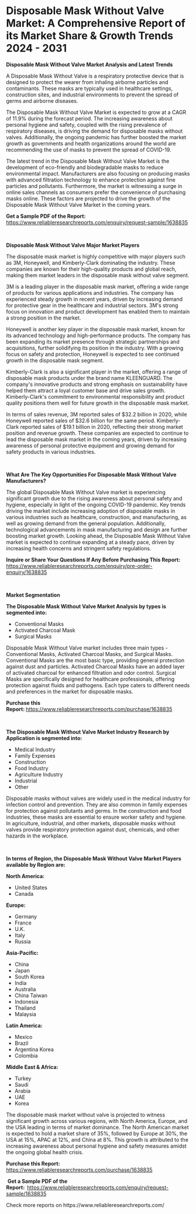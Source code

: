 <p><h1>Disposable Mask Without Valve Market: A Comprehensive Report of its Market Share & Growth Trends 2024 - 2031</h1></p><p><strong>Disposable Mask Without Valve Market Analysis and Latest Trends</strong></p>
<p><p>A Disposable Mask Without Valve is a respiratory protective device that is designed to protect the wearer from inhaling airborne particles and contaminants. These masks are typically used in healthcare settings, construction sites, and industrial environments to prevent the spread of germs and airborne diseases.</p><p>The Disposable Mask Without Valve Market is expected to grow at a CAGR of 11.9% during the forecast period. The increasing awareness about personal hygiene and safety, coupled with the rising prevalence of respiratory diseases, is driving the demand for disposable masks without valves. Additionally, the ongoing pandemic has further boosted the market growth as governments and health organizations around the world are recommending the use of masks to prevent the spread of COVID-19.</p><p>The latest trend in the Disposable Mask Without Valve Market is the development of eco-friendly and biodegradable masks to reduce environmental impact. Manufacturers are also focusing on producing masks with advanced filtration technology to enhance protection against fine particles and pollutants. Furthermore, the market is witnessing a surge in online sales channels as consumers prefer the convenience of purchasing masks online. These factors are projected to drive the growth of the Disposable Mask Without Valve Market in the coming years.</p></p>
<p><strong>Get a Sample PDF of the Report:&nbsp;</strong> <a href="https://www.reliableresearchreports.com/enquiry/request-sample/1638835">https://www.reliableresearchreports.com/enquiry/request-sample/1638835</a></p>
<p>&nbsp;</p>
<p><strong>Disposable Mask Without Valve Major Market Players</strong></p>
<p><p>The disposable mask market is highly competitive with major players such as 3M, Honeywell, and Kimberly-Clark dominating the industry. These companies are known for their high-quality products and global reach, making them market leaders in the disposable mask without valve segment.</p><p>3M is a leading player in the disposable mask market, offering a wide range of products for various applications and industries. The company has experienced steady growth in recent years, driven by increasing demand for protective gear in the healthcare and industrial sectors. 3M's strong focus on innovation and product development has enabled them to maintain a strong position in the market.</p><p>Honeywell is another key player in the disposable mask market, known for its advanced technology and high-performance products. The company has been expanding its market presence through strategic partnerships and acquisitions, further solidifying its position in the industry. With a growing focus on safety and protection, Honeywell is expected to see continued growth in the disposable mask segment.</p><p>Kimberly-Clark is also a significant player in the market, offering a range of disposable mask products under the brand name KLEENGUARD. The company's innovative products and strong emphasis on sustainability have helped them attract a loyal customer base and drive sales growth. Kimberly-Clark's commitment to environmental responsibility and product quality positions them well for future growth in the disposable mask market.</p><p>In terms of sales revenue, 3M reported sales of $32.2 billion in 2020, while Honeywell reported sales of $32.6 billion for the same period. Kimberly-Clark reported sales of $19.1 billion in 2020, reflecting their strong market position and revenue growth. These companies are expected to continue to lead the disposable mask market in the coming years, driven by increasing awareness of personal protective equipment and growing demand for safety products in various industries.</p></p>
<p>&nbsp;</p>
<p><strong>What Are The Key Opportunities For Disposable Mask Without Valve Manufacturers?</strong></p>
<p><p>The global Disposable Mask Without Valve market is experiencing significant growth due to the rising awareness about personal safety and hygiene, especially in light of the ongoing COVID-19 pandemic. Key trends driving the market include increasing adoption of disposable masks in various industries such as healthcare, construction, and manufacturing, as well as growing demand from the general population. Additionally, technological advancements in mask manufacturing and design are further boosting market growth. Looking ahead, the Disposable Mask Without Valve market is expected to continue expanding at a steady pace, driven by increasing health concerns and stringent safety regulations.</p></p>
<p><strong>Inquire or Share Your Questions If Any Before Purchasing This Report:</strong> <a href="https://www.reliableresearchreports.com/enquiry/pre-order-enquiry/1638835">https://www.reliableresearchreports.com/enquiry/pre-order-enquiry/1638835</a></p>
<p>&nbsp;</p>
<p><strong>Market Segmentation</strong></p>
<p><strong>The Disposable Mask Without Valve Market Analysis by types is segmented into:</strong></p>
<p><ul><li>Conventional Masks</li><li>Activated Charcoal Mask</li><li>Surgical Masks</li></ul></p>
<p><p>Disposable Mask Without Valve market includes three main types - Conventional Masks, Activated Charcoal Masks, and Surgical Masks. Conventional Masks are the most basic type, providing general protection against dust and particles. Activated Charcoal Masks have an added layer of activated charcoal for enhanced filtration and odor control. Surgical Masks are specifically designed for healthcare professionals, offering protection against fluids and pathogens. Each type caters to different needs and preferences in the market for disposable masks.</p></p>
<p><strong>Purchase this Report:&nbsp;</strong><a href="https://www.reliableresearchreports.com/purchase/1638835">https://www.reliableresearchreports.com/purchase/1638835</a></p>
<p>&nbsp;</p>
<p><strong>The Disposable Mask Without Valve Market Industry Research by Application is segmented into:</strong></p>
<p><ul><li>Medical Industry</li><li>Family Expenses</li><li>Construction</li><li>Food Industry</li><li>Agriculture Industry</li><li>Industrial</li><li>Other</li></ul></p>
<p><p>Disposable masks without valves are widely used in the medical industry for infection control and prevention. They are also common in family expenses for protection against pollutants and germs. In the construction and food industries, these masks are essential to ensure worker safety and hygiene. In agriculture, industrial, and other markets, disposable masks without valves provide respiratory protection against dust, chemicals, and other hazards in the workplace.</p></p>
<p>&nbsp;</p>
<p><strong>In terms of Region, the Disposable Mask Without Valve Market Players available by Region are:</strong></p>
<p>
    <p> <strong> North America: </strong>
        <ul>
            <li>United States</li>
            <li>Canada</li>
        </ul>
        </p> 
    <p> <strong> Europe: </strong>
        <ul>
            <li>Germany</li>
            <li>France</li>
            <li>U.K.</li>
            <li>Italy</li>
            <li>Russia</li>
        </ul>
        </p> 
    <p> <strong> Asia-Pacific: </strong>
        <ul>
            <li>China</li>
            <li>Japan</li>
            <li>South Korea</li>
            <li>India</li>
            <li>Australia</li>
            <li>China Taiwan</li>
            <li>Indonesia</li>
            <li>Thailand</li>
            <li>Malaysia</li>
        </ul>
        </p> 
    <p> <strong> Latin America: </strong>
        <ul>
            <li>Mexico</li>
            <li>Brazil</li>
            <li>Argentina Korea</li>
            <li>Colombia</li>
        </ul>
        </p> 
    <p> <strong> Middle East & Africa: </strong>
        <ul>
            <li>Turkey</li>
            <li>Saudi</li>
            <li>Arabia</li>
            <li>UAE</li>
            <li>Korea</li>
        </ul>
    </p>
    </p>
<p><p>The disposable mask market without valve is projected to witness significant growth across various regions, with North America, Europe, and the USA leading in terms of market dominance. The North American market is expected to hold a market share of 35%, followed by Europe at 30%, the USA at 15%, APAC at 12%, and China at 8%. This growth is attributed to the increasing awareness about personal hygiene and safety measures amidst the ongoing global health crisis.</p></p>
<p><strong>Purchase this Report: </strong><a href="https://www.reliableresearchreports.com/purchase/1638835">https://www.reliableresearchreports.com/purchase/1638835</a></p>
<p>&nbsp;<strong>Get a Sample PDF of the Report:&nbsp;&nbsp;</strong><a href="https://www.reliableresearchreports.com/enquiry/request-sample/1638835">https://www.reliableresearchreports.com/enquiry/request-sample/1638835</a></p>
<p><strong></strong></p>
<p>Check more reports on https://www.reliableresearchreports.com/</p>
